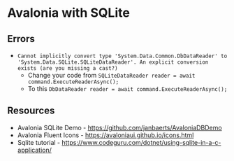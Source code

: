 # Avalonia with SQLite

## Errors

* `Cannot implicitly convert type 'System.Data.Common.DbDataReader' to 'System.Data.SQLite.SQLiteDataReader'. An explicit conversion exists (are you missing a cast?)`
  * Change your code from `SQLiteDataReader reader = await command.ExecuteReaderAsync();`
  * To this `DbDataReader reader = await command.ExecuteReaderAsync();`

## Resources

* Avalonia SQLite Demo - https://github.com/janbaerts/AvaloniaDBDemo
* Avalonia Fluent Icons - https://avaloniaui.github.io/icons.html
* Sqlite tutorial - https://www.codeguru.com/dotnet/using-sqlite-in-a-c-application/